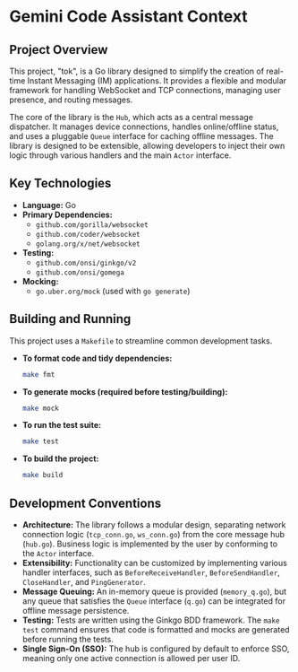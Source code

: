 # Gemini Code Assistant Context

## Project Overview

This project, "tok", is a Go library designed to simplify the creation of real-time Instant Messaging (IM) applications. It provides a flexible and modular framework for handling WebSocket and TCP connections, managing user presence, and routing messages.

The core of the library is the `Hub`, which acts as a central message dispatcher. It manages device connections, handles online/offline status, and uses a pluggable `Queue` interface for caching offline messages. The library is designed to be extensible, allowing developers to inject their own logic through various handlers and the main `Actor` interface.

## Key Technologies

*   **Language:** Go
*   **Primary Dependencies:**
    *   `github.com/gorilla/websocket`
    *   `github.com/coder/websocket`
    *   `golang.org/x/net/websocket`
*   **Testing:**
    *   `github.com/onsi/ginkgo/v2`
    *   `github.com/onsi/gomega`
*   **Mocking:**
    *   `go.uber.org/mock` (used with `go generate`)

## Building and Running

This project uses a `Makefile` to streamline common development tasks.

*   **To format code and tidy dependencies:**
    ```bash
    make fmt
    ```

*   **To generate mocks (required before testing/building):**
    ```bash
    make mock
    ```

*   **To run the test suite:**
    ```bash
    make test
    ```

*   **To build the project:**
    ```bash
    make build
    ```

## Development Conventions

*   **Architecture:** The library follows a modular design, separating network connection logic (`tcp_conn.go`, `ws_conn.go`) from the core message hub (`hub.go`). Business logic is implemented by the user by conforming to the `Actor` interface.
*   **Extensibility:** Functionality can be customized by implementing various handler interfaces, such as `BeforeReceiveHandler`, `BeforeSendHandler`, `CloseHandler`, and `PingGenerator`.
*   **Message Queuing:** An in-memory queue is provided (`memory_q.go`), but any queue that satisfies the `Queue` interface (`q.go`) can be integrated for offline message persistence.
*   **Testing:** Tests are written using the Ginkgo BDD framework. The `make test` command ensures that code is formatted and mocks are generated before running the tests.
*   **Single Sign-On (SSO):** The hub is configured by default to enforce SSO, meaning only one active connection is allowed per user ID.
